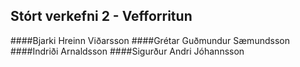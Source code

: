## Stórt verkefni 2 - Vefforritun
####Bjarki Hreinn Viðarsson 
####Grétar Guðmundur Sæmundsson
####Indriði Arnaldsson
####Sigurður Andri Jóhannsson

